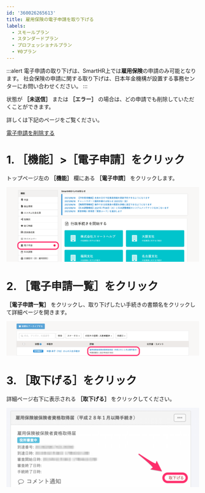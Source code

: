 ```yaml
---
id: '360026265613'
title: 雇用保険の電子申請を取り下げる
labels:
  - スモールプラン
  - スタンダードプラン
  - プロフェッショナルプラン
  - ¥0プラン
---
```

:::alert
電子申請の取り下げは、SmartHR上では**雇用保険**の申請のみ可能となります。
社会保険の申請に関する取り下げは、日本年金機構が設置する事務センターにお問い合わせください。
:::

状態が **［未送信］** または **［エラー］** の場合は、どの申請でも削除していただくことができます。

詳しくは下記のページをご覧ください。

[電子申請を削除する](https://knowledge.smarthr.jp/hc/ja/articles/360026106834)

# 1\. ［機能］>［電子申請］をクリック

トップページ左の **［機能］** 欄にある **［電子申請］** をクリックします。

![](./__________________SmartHR____________.png)

# 2\. ［電子申請一覧］をクリック

 **［電子申請一覧］** をクリックし、取り下げしたい手続きの書類名をクリックして詳細ページを開きます。

![](./___________SmartHR____________-2.png)

# 3\. ［取下げる］をクリック

詳細ページ右下に表示される **［取下げる］** をクリックしてください。

![電子申請を取り下げる](./1174_01-1024x420.png)
